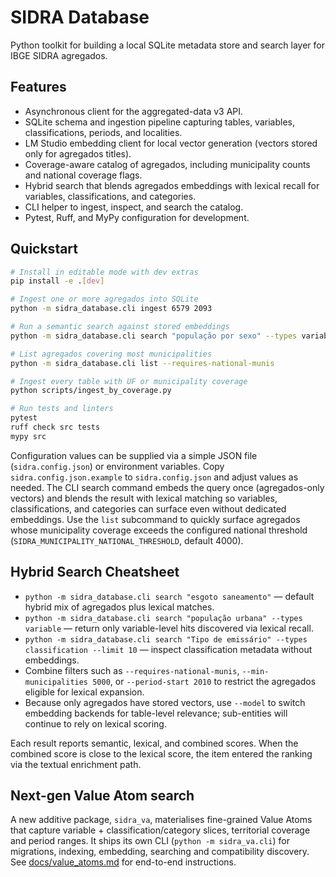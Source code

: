 # SIDRA Database

Python toolkit for building a local SQLite metadata store and search layer for IBGE SIDRA agregados.

## Features
- Asynchronous client for the aggregated-data v3 API.
- SQLite schema and ingestion pipeline capturing tables, variables, classifications, periods, and localities.
- LM Studio embedding client for local vector generation (vectors stored only for agregados titles).
- Coverage-aware catalog of agregados, including municipality counts and national coverage flags.
- Hybrid search that blends agregados embeddings with lexical recall for variables, classifications, and categories.
- CLI helper to ingest, inspect, and search the catalog.
- Pytest, Ruff, and MyPy configuration for development.

## Quickstart
```bash
# Install in editable mode with dev extras
pip install -e .[dev]

# Ingest one or more agregados into SQLite
python -m sidra_database.cli ingest 6579 2093

# Run a semantic search against stored embeddings
python -m sidra_database.cli search "população por sexo" --types variable classification

# List agregados covering most municipalities
python -m sidra_database.cli list --requires-national-munis

# Ingest every table with UF or municipality coverage
python scripts/ingest_by_coverage.py

# Run tests and linters
pytest
ruff check src tests
mypy src
```

Configuration values can be supplied via a simple JSON file (`sidra.config.json`) or environment variables. Copy `sidra.config.json.example` to `sidra.config.json` and adjust values as needed. The CLI search command embeds the query once (agregados-only vectors) and blends the result with lexical matching so variables, classifications, and categories can surface even without dedicated embeddings. Use the `list` subcommand to quickly surface agregados whose municipality coverage exceeds the configured national threshold (`SIDRA_MUNICIPALITY_NATIONAL_THRESHOLD`, default 4000).

## Hybrid Search Cheatsheet
- `python -m sidra_database.cli search "esgoto saneamento"` — default hybrid mix of agregados plus lexical matches.
- `python -m sidra_database.cli search "população urbana" --types variable` — return only variable-level hits discovered via lexical recall.
- `python -m sidra_database.cli search "Tipo de emissário" --types classification --limit 10` — inspect classification metadata without embeddings.
- Combine filters such as `--requires-national-munis`, `--min-municipalities 5000`, or `--period-start 2010` to restrict the agregados eligible for lexical expansion.
- Because only agregados have stored vectors, use `--model` to switch embedding backends for table-level relevance; sub-entities will continue to rely on lexical scoring.

Each result reports semantic, lexical, and combined scores. When the combined score is close to the lexical score, the item entered the ranking via the textual enrichment path.

## Next-gen Value Atom search

A new additive package, `sidra_va`, materialises fine-grained Value Atoms that
capture variable + classification/category slices, territorial coverage and
period ranges. It ships its own CLI (`python -m sidra_va.cli`) for migrations,
indexing, embedding, searching and compatibility discovery. See
[docs/value_atoms.md](docs/value_atoms.md) for end-to-end instructions.
